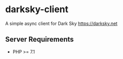 # darksky-client
A simple async client for Dark Sky https://darksky.net

## Server Requirements
- PHP >= 7.1
